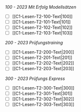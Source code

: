 *100 - 2023 Mit Erfolg Modellsätzen*
- [ ] [[C1-Lesen-T2-100-Text|100]]
- [ ] [[C1-Lesen-T2-101-Text|101]]
- [ ] [[C1-Lesen-T2-102-Text|102]]
- [ ] [[C1-Lesen-T2-103-Text|103]]

*200 - 2023 Prüfungstraining*
- [ ] [[C1-Lesen-T2-200-Text|200]]
- [ ] [[C1-Lesen-T2-201-Text|201]]
- [ ] [[C1-Lesen-T2-202-Text|202]]
- [ ] [[C1-Lesen-T2-203-Text|203]]

*300 - 2023 Prüfungs Express*
- [ ] [[C1-Lesen-T2-300-Text|300]]
- [ ] [[C1-Lesen-T2-301-Text|301]]
- [ ] [[C1-Lesen-T2-302-Text|302]]
- [ ] [[C1-Lesen-T2-303-Text|303]]
